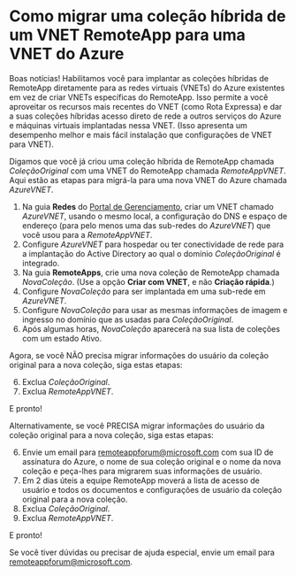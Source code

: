 <properties
    pageTitle="Como migrar de uma coleção híbrida de uma VNET RemoteApp para uma VNET do Azure | Microsoft Azure"
    description="Aprenda como migrar de uma coleção híbrida de uma VNET RemoteApp para uma VNET do Azure"
    services="remoteapp"
	documentationCenter=""
    authors="lizap"
    manager="mbaldwin" />

<tags
    ms.service="remoteapp"
    ms.workload="compute"
    ms.tgt_pltfrm="na"
    ms.devlang="na"
    ms.topic="article"
    ms.date="09/02/2015"
    ms.author="elizapo" />



# Como migrar uma coleção híbrida de um VNET RemoteApp para uma VNET do Azure

Boas notícias! Habilitamos você para implantar as coleções híbridas de RemoteApp diretamente para as redes virtuais (VNETs) do Azure existentes em vez de criar VNETs específicas do RemoteApp. Isso permite a você aproveitar os recursos mais recentes do VNET (como Rota Expressa) e dar a suas coleções híbridas acesso direto de rede a outros serviços do Azure e máquinas virtuais implantadas nessa VNET. (Isso apresenta um desempenho melhor e mais fácil instalação que configurações de VNET para VNET).


Digamos que você já criou uma coleção híbrida de RemoteApp chamada *ColeçãoOriginal* com uma VNET do RemoteApp chamada *RemoteAppVNET*. Aqui estão as etapas para migrá-la para uma nova VNET do Azure chamada *AzureVNET*.

1.	Na guia **Redes** do [Portal de Gerenciamento](http://manage.windowsazure.com/), criar um VNET chamado *AzureVNET*, usando o mesmo local, a configuração do DNS e espaço de endereço (para pelo menos uma das sub-redes do *AzureVNET*) que você usou para a *RemoteAppVNET*.
2.	Configure *AzureVNET* para hospedar ou ter conectividade de rede para a implantação do Active Directory ao qual o domínio *ColeçãoOriginal* é integrado.
3.	Na guia **RemoteApps**, crie uma nova coleção de RemoteApp chamada *NovaColeção*. (Use a opção **Criar com VNET**, e não **Criação rápida**.)
3.	Configure *NovaColeção* para ser implantada em uma sub-rede em *AzureVNET*.
4.	Configure *NovaColeção* para usar as mesmas informações de imagem e ingresso no domínio que as usadas para *ColeçãoOriginal*.
5.	Após algumas horas, *NovaColeção* aparecerá na sua lista de coleções com um estado Ativo.

Agora, se você NÃO precisa migrar informações do usuário da coleção original para a nova coleção, siga estas etapas:

6.	Exclua *ColeçãoOriginal*.
7.	Exclua *RemoteAppVNET*.

E pronto!

Alternativamente, se você PRECISA migrar informações do usuário da coleção original para a nova coleção, siga estas etapas:

6.	Envie um email para [remoteappforum@microsoft.com](mailto:remoteappforum@microsoft.com?subject=Azure%20RemoteApp%20user%20information%20migration) com sua ID de assinatura do Azure, o nome de sua coleção original e o nome da nova coleção e peça-lhes para migrarem suas informações de usuário.
7.	Em 2 dias úteis a equipe RemoteApp moverá a lista de acesso de usuário e todos os documentos e configurações de usuário da coleção original para a nova coleção.
8.	Exclua *ColeçãoOriginal*.
9.	Exclua *RemoteAppVNET*.

E pronto!

Se você tiver dúvidas ou precisar de ajuda especial, envie um email para [remoteappforum@microsoft.com](mailto:remoteappforum@microsoft.com?subject=Azure%20RemoteApp%20VNET%20migration%20help).

<!---HONumber=AcomDC_1210_2015-->